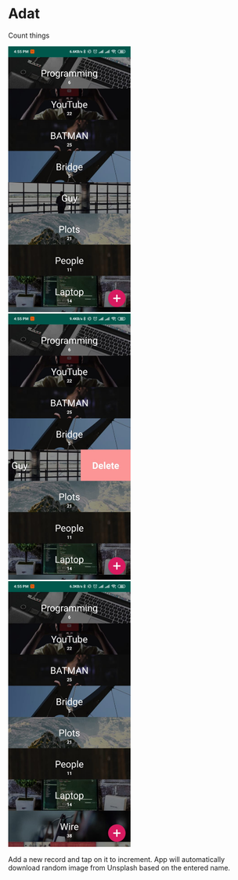 # Adat
Count things

<img src="/Screenshots/SS1.jpeg" width="250"/>&nbsp;&nbsp;&nbsp;<img src="/Screenshots/SS2.jpeg" width="250"/>&nbsp;&nbsp;&nbsp;<img src="/Screenshots/SS3.jpeg" width="250"/>

Add a new record and tap on it to increment. App will automatically download random image from Unsplash based on the entered name.
